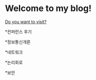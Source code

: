 # Welcome to my blog!
[Do you want to visit?](https://ghayoung.github.io)

*컨퍼런스 후기

*정보통신개론

*네트워크

*논리회로

*보안
